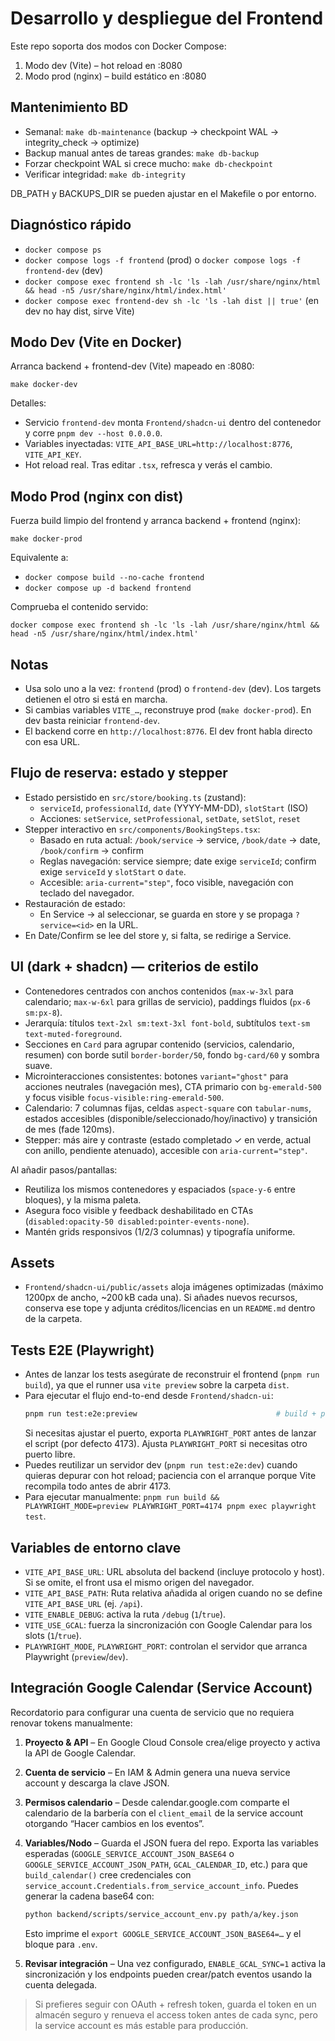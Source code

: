 # Desarrollo y despliegue del Frontend

Este repo soporta dos modos con Docker Compose:

1) Modo dev (Vite) – hot reload en :8080
2) Modo prod (nginx) – build estático en :8080

## Mantenimiento BD

- Semanal: `make db-maintenance` (backup → checkpoint WAL → integrity_check → optimize)
- Backup manual antes de tareas grandes: `make db-backup`
- Forzar checkpoint WAL si crece mucho: `make db-checkpoint`
- Verificar integridad: `make db-integrity`

DB_PATH y BACKUPS_DIR se pueden ajustar en el Makefile o por entorno.

## Diagnóstico rápido

- `docker compose ps`
- `docker compose logs -f frontend` (prod) o `docker compose logs -f frontend-dev` (dev)
- `docker compose exec frontend sh -lc 'ls -lah /usr/share/nginx/html && head -n5 /usr/share/nginx/html/index.html'`
- `docker compose exec frontend-dev sh -lc 'ls -lah dist || true'` (en dev no hay dist, sirve Vite)

## Modo Dev (Vite en Docker)

Arranca backend + frontend-dev (Vite) mapeado en :8080:

```
make docker-dev
```

Detalles:
- Servicio `frontend-dev` monta `Frontend/shadcn-ui` dentro del contenedor y corre `pnpm dev --host 0.0.0.0`.
- Variables inyectadas: `VITE_API_BASE_URL=http://localhost:8776`, `VITE_API_KEY`.
- Hot reload real. Tras editar `.tsx`, refresca y verás el cambio.

## Modo Prod (nginx con dist)

Fuerza build limpio del frontend y arranca backend + frontend (nginx):

```
make docker-prod
```

Equivalente a:
- `docker compose build --no-cache frontend`
- `docker compose up -d backend frontend`

Comprueba el contenido servido:

```
docker compose exec frontend sh -lc 'ls -lah /usr/share/nginx/html && head -n5 /usr/share/nginx/html/index.html'
```

## Notas

- Usa solo uno a la vez: `frontend` (prod) o `frontend-dev` (dev). Los targets detienen el otro si está en marcha.
- Si cambias variables `VITE_…`, reconstruye prod (`make docker-prod`). En dev basta reiniciar `frontend-dev`.
- El backend corre en `http://localhost:8776`. El dev front habla directo con esa URL.

## Flujo de reserva: estado y stepper

- Estado persistido en `src/store/booking.ts` (zustand):
  - `serviceId`, `professionalId`, `date` (YYYY-MM-DD), `slotStart` (ISO)
  - Acciones: `setService`, `setProfessional`, `setDate`, `setSlot`, `reset`
- Stepper interactivo en `src/components/BookingSteps.tsx`:
  - Basado en ruta actual: `/book/service` → service, `/book/date` → date, `/book/confirm` → confirm
  - Reglas navegación: service siempre; date exige `serviceId`; confirm exige `serviceId` y `slotStart` o `date`.
  - Accesible: `aria-current="step"`, foco visible, navegación con teclado del navegador.
- Restauración de estado:
  - En Service → al seleccionar, se guarda en store y se propaga `?service=<id>` en la URL.
- En Date/Confirm se lee del store y, si falta, se redirige a Service.

## UI (dark + shadcn) — criterios de estilo

- Contenedores centrados con anchos contenidos (`max-w-3xl` para calendario; `max-w-6xl` para grillas de servicio), paddings fluidos (`px-6 sm:px-8`).
- Jerarquía: títulos `text-2xl sm:text-3xl font-bold`, subtítulos `text-sm text-muted-foreground`.
- Secciones en `Card` para agrupar contenido (servicios, calendario, resumen) con borde sutil `border-border/50`, fondo `bg-card/60` y sombra suave.
- Microinteracciones consistentes: botones `variant="ghost"` para acciones neutrales (navegación mes), CTA primario con `bg-emerald-500` y focus visible `focus-visible:ring-emerald-500`.
- Calendario: 7 columnas fijas, celdas `aspect-square` con `tabular-nums`, estados accesibles (disponible/seleccionado/hoy/inactivo) y transición de mes (fade 120ms).
- Stepper: más aire y contraste (estado completado ✓ en verde, actual con anillo, pendiente atenuado), accesible con `aria-current="step"`.

Al añadir pasos/pantallas:
- Reutiliza los mismos contenedores y espaciados (`space-y-6` entre bloques), y la misma paleta.
- Asegura foco visible y feedback deshabilitado en CTAs (`disabled:opacity-50 disabled:pointer-events-none`).
- Mantén grids responsivos (1/2/3 columnas) y tipografía uniforme.

## Assets

- `Frontend/shadcn-ui/public/assets` aloja imágenes optimizadas (máximo 1200px de ancho, ~200 kB cada una). Si añades nuevos recursos, conserva ese tope y adjunta créditos/licencias en un `README.md` dentro de la carpeta.

## Tests E2E (Playwright)

- Antes de lanzar los tests asegúrate de reconstruir el frontend (`pnpm run build`), ya que el runner usa `vite preview` sobre la carpeta `dist`.
- Para ejecutar el flujo end-to-end desde `Frontend/shadcn-ui`:
  ```bash
  pnpm run test:e2e:preview                               # build + preview + test
  ```
  Si necesitas ajustar el puerto, exporta `PLAYWRIGHT_PORT` antes de lanzar el script (por defecto 4173).
  Ajusta `PLAYWRIGHT_PORT` si necesitas otro puerto libre.
- Puedes reutilizar un servidor dev (`pnpm run test:e2e:dev`) cuando quieras depurar con hot reload; paciencia con el arranque porque Vite recompila todo antes de abrir 4173.
- Para ejecutar manualmente: `pnpm run build && PLAYWRIGHT_MODE=preview PLAYWRIGHT_PORT=4174 pnpm exec playwright test`.

## Variables de entorno clave

- `VITE_API_BASE_URL`: URL absoluta del backend (incluye protocolo y host). Si se omite, el front usa el mismo origen del navegador.
- `VITE_API_BASE_PATH`: Ruta relativa añadida al origen cuando no se define `VITE_API_BASE_URL` (ej. `/api`).
- `VITE_ENABLE_DEBUG`: activa la ruta `/debug` (`1`/`true`).
- `VITE_USE_GCAL`: fuerza la sincronización con Google Calendar para los slots (`1`/`true`).
- `PLAYWRIGHT_MODE`, `PLAYWRIGHT_PORT`: controlan el servidor que arranca Playwright (`preview`/`dev`).

## Integración Google Calendar (Service Account)

Recordatorio para configurar una cuenta de servicio que no requiera renovar tokens manualmente:

1. **Proyecto & API** – En Google Cloud Console crea/elige proyecto y activa la API de Google Calendar.
2. **Cuenta de servicio** – En IAM & Admin genera una nueva service account y descarga la clave JSON.
3. **Permisos calendario** – Desde calendar.google.com comparte el calendario de la barbería con el `client_email` de la service account otorgando “Hacer cambios en los eventos”.
4. **Variables/Nodo** – Guarda el JSON fuera del repo. Exporta las variables esperadas (`GOOGLE_SERVICE_ACCOUNT_JSON_BASE64` o `GOOGLE_SERVICE_ACCOUNT_JSON_PATH`, `GCAL_CALENDAR_ID`, etc.) para que `build_calendar()` cree credenciales con `service_account.Credentials.from_service_account_info`. Puedes generar la cadena base64 con:

   ```bash
   python backend/scripts/service_account_env.py path/a/key.json
   ```

   Esto imprime el `export GOOGLE_SERVICE_ACCOUNT_JSON_BASE64=…` y el bloque para `.env`.
5. **Revisar integración** – Una vez configurado, `ENABLE_GCAL_SYNC=1` activa la sincronización y los endpoints pueden crear/patch eventos usando la cuenta delegada.

> Si prefieres seguir con OAuth + refresh token, guarda el token en un almacén seguro y renueva el access token antes de cada sync, pero la service account es más estable para producción.
